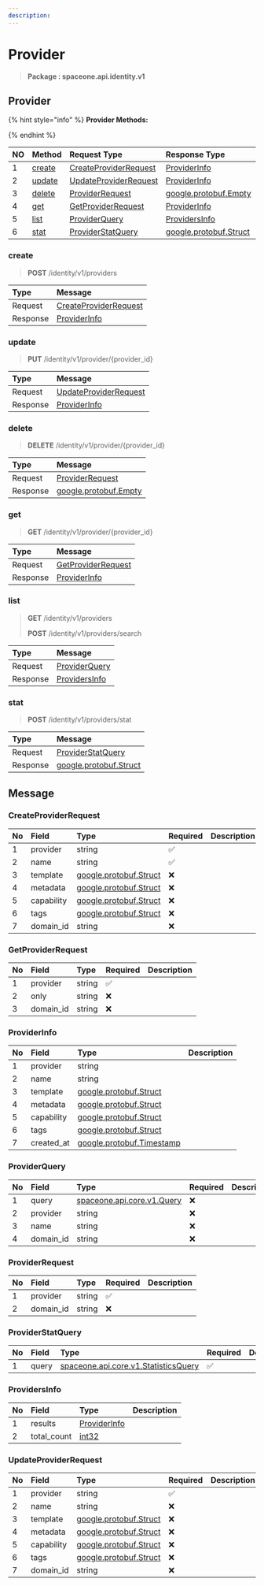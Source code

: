 ```yaml
---
description:  
---
```

# Provider

>  **Package : spaceone.api.identity.v1**

## Provider

{% hint style="info" %}
**Provider Methods:**

{%  endhint %}


| NO |  Method | Request Type | Response Type | Description |
| :--- | :--- | :--- | :--- | :--- |
| 1 | [create](Provider.md#create)| [CreateProviderRequest](Provider.md#createproviderrequest) | [ProviderInfo](Provider.md#providerinfo) |  |
| 2 | [update](Provider.md#update)| [UpdateProviderRequest](Provider.md#updateproviderrequest) | [ProviderInfo](Provider.md#providerinfo) |  |
| 3 | [delete](Provider.md#delete)| [ProviderRequest](Provider.md#providerrequest) |[google.protobuf.Empty](https://github.com/protocolbuffers/protobuf/blob/master/src/google/protobuf/empty.proto)|  |
| 4 | [get](Provider.md#get)| [GetProviderRequest](Provider.md#getproviderrequest) | [ProviderInfo](Provider.md#providerinfo) |  |
| 5 | [list](Provider.md#list)| [ProviderQuery](Provider.md#providerquery) | [ProvidersInfo](Provider.md#providersinfo) |  |
| 6 | [stat](Provider.md#stat)| [ProviderStatQuery](Provider.md#providerstatquery) |[google.protobuf.Struct](https://github.com/protocolbuffers/protobuf/blob/master/src/google/protobuf/struct.proto)|  | 
 
 
 
 
### create
> **POST** /identity/v1/providers
>


| Type | Message |
| :--- | :--- |
| Request | [CreateProviderRequest](Provider.md#createproviderrequest) |
| Response |  [ProviderInfo](Provider.md#providerinfo)  |
 
 
 
 
 
### update
> **PUT** /identity/v1/provider/{provider_id}
>


| Type | Message |
| :--- | :--- |
| Request | [UpdateProviderRequest](Provider.md#updateproviderrequest) |
| Response |  [ProviderInfo](Provider.md#providerinfo)  |
 
 
 
 
 
### delete
> **DELETE** /identity/v1/provider/{provider_id}
>


| Type | Message |
| :--- | :--- |
| Request | [ProviderRequest](Provider.md#providerrequest) |
| Response | [google.protobuf.Empty](https://github.com/protocolbuffers/protobuf/blob/master/src/google/protobuf/empty.proto) |
 
 
 
 
 
### get
> **GET** /identity/v1/provider/{provider_id}
>


| Type | Message |
| :--- | :--- |
| Request | [GetProviderRequest](Provider.md#getproviderrequest) |
| Response |  [ProviderInfo](Provider.md#providerinfo)  |
 
 
 
 
 
### list
> **GET** /identity/v1/providers
>
> **POST** /identity/v1/providers/search



| Type | Message |
| :--- | :--- |
| Request | [ProviderQuery](Provider.md#providerquery) |
| Response |  [ProvidersInfo](Provider.md#providersinfo)  |
 
 
 
 
 
### stat
> **POST** /identity/v1/providers/stat
>


| Type | Message |
| :--- | :--- |
| Request | [ProviderStatQuery](Provider.md#providerstatquery) |
| Response | [google.protobuf.Struct](https://github.com/protocolbuffers/protobuf/blob/master/src/google/protobuf/struct.proto) |


## 

## Message

### CreateProviderRequest
| No | Field | Type | Required | Description |
| :--- | :--- | :--- | :--- | :--- |
| 1 | provider |string|✅||
| 2 | name |string|✅||
| 3 | template |[google.protobuf.Struct](https://github.com/protocolbuffers/protobuf/blob/master/src/google/protobuf/struct.proto)|❌||
| 4 | metadata |[google.protobuf.Struct](https://github.com/protocolbuffers/protobuf/blob/master/src/google/protobuf/struct.proto)|❌||
| 5 | capability |[google.protobuf.Struct](https://github.com/protocolbuffers/protobuf/blob/master/src/google/protobuf/struct.proto)|❌||
| 6 | tags |[google.protobuf.Struct](https://github.com/protocolbuffers/protobuf/blob/master/src/google/protobuf/struct.proto)|❌||
| 7 | domain_id |string|❌||

### GetProviderRequest
| No | Field | Type | Required | Description |
| :--- | :--- | :--- | :--- | :--- |
| 1 | provider |string|✅||
| 2 | only |string|❌||
| 3 | domain_id |string|❌||

### ProviderInfo
| No | Field | Type |  Description |
| :--- | :--- | :--- | :--- |
| 1 | provider |string||
| 2 | name |string||
| 3 | template |[google.protobuf.Struct](https://github.com/protocolbuffers/protobuf/blob/master/src/google/protobuf/struct.proto)||
| 4 | metadata |[google.protobuf.Struct](https://github.com/protocolbuffers/protobuf/blob/master/src/google/protobuf/struct.proto)||
| 5 | capability |[google.protobuf.Struct](https://github.com/protocolbuffers/protobuf/blob/master/src/google/protobuf/struct.proto)||
| 6 | tags |[google.protobuf.Struct](https://github.com/protocolbuffers/protobuf/blob/master/src/google/protobuf/struct.proto)||
| 7 | created_at |[google.protobuf.Timestamp](https://github.com/protocolbuffers/protobuf/blob/master/src/google/protobuf/timestamp.proto)||

### ProviderQuery
| No | Field | Type | Required | Description |
| :--- | :--- | :--- | :--- | :--- |
| 1 | query |[spaceone.api.core.v1.Query](https://spaceone-dev.gitbook.io/api-reference/common-v1/search-query)|❌||
| 2 | provider |string|❌||
| 3 | name |string|❌||
| 4 | domain_id |string|❌||

### ProviderRequest
| No | Field | Type | Required | Description |
| :--- | :--- | :--- | :--- | :--- |
| 1 | provider |string|✅||
| 2 | domain_id |string|❌||

### ProviderStatQuery
| No | Field | Type | Required | Description |
| :--- | :--- | :--- | :--- | :--- |
| 1 | query |[spaceone.api.core.v1.StatisticsQuery](https://spaceone-dev.gitbook.io/api-reference/common-v1/statistics-query)|✅||

### ProvidersInfo
| No | Field | Type |  Description |
| :--- | :--- | :--- | :--- |
| 1 | results |[ProviderInfo](Provider.md#providerinfo)||
| 2 | total_count |[int32](https://github.com/protocolbuffers/protobuf/blob/master/src/google/protobuf/type.proto)||

### UpdateProviderRequest
| No | Field | Type | Required | Description |
| :--- | :--- | :--- | :--- | :--- |
| 1 | provider |string|✅||
| 2 | name |string|❌||
| 3 | template |[google.protobuf.Struct](https://github.com/protocolbuffers/protobuf/blob/master/src/google/protobuf/struct.proto)|❌||
| 4 | metadata |[google.protobuf.Struct](https://github.com/protocolbuffers/protobuf/blob/master/src/google/protobuf/struct.proto)|❌||
| 5 | capability |[google.protobuf.Struct](https://github.com/protocolbuffers/protobuf/blob/master/src/google/protobuf/struct.proto)|❌||
| 6 | tags |[google.protobuf.Struct](https://github.com/protocolbuffers/protobuf/blob/master/src/google/protobuf/struct.proto)|❌||
| 7 | domain_id |string|❌||
